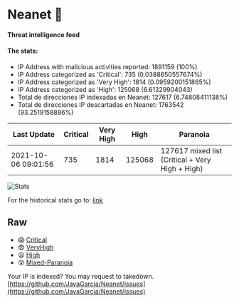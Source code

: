# Neanet :hocho:
#### Threat intelligence feed
#### The stats:

- IP Address with malicious activities reported: 1891159 (100%)
- IP Address categorized as 'Critical':  735 (0.0388650557674%)
- IP Address categorized as 'Very High':  1814 (0.0959200151865%)
- IP Address categorized as 'High':  125068 (6.61329904043)
- Total de direcciones IP indexadas en Neanet:  127617 (6.74808411138%)
- Total de direcciones IP descartadas en Neanet:  1763542 (93.2519158886%)

| Last Update | Critical | Very High | High | Paranoia |
| --- | --- | --- | --- | --- |
| 2021-10-06 09:01:56 | 735 | 1814 | 125068 | 127617 mixed list (Critical + Very High + High)|

![Stats](https://docs.google.com/spreadsheets/d/e/2PACX-1vSnaNMIXVabIpDJjufMlzH7poXnshF3mgd8Is1g9ytUEzVsP5my4Trn8f-xkoLLQ38xpL3HtmUexLo6/pubchart?oid=501124687&format=image)

For the historical stats go to: [link](/stats.csv)
## Raw
- :scream: [Critical](https://raw.githubusercontent.com/JavaGarcia/Neanet/master/blacklists/neanet_critical.txt)
- :fearful: [VeryHigh](https://raw.githubusercontent.com/JavaGarcia/Neanet/master/blacklists/neanet_veryHigh.txtt)
- :frowning: [High](https://raw.githubusercontent.com/JavaGarcia/Neanet/master/blacklists/neanet_high.txt)
- :dizzy_face: [Mixed-Paranoia](https://raw.githubusercontent.com/JavaGarcia/Neanet/master/blacklists/neanet_all.txt)


Your IP is indexed? You may request to takedown. [https://github.com/JavaGarcia/Neanet/issues](https://github.com/JavaGarcia/Neanet/issues)
















































































































































































































































































































































































































































































































































































































































































































































































































































































































































































































































































































































































































































































































































































































































































































































































































































































































































































































































































































































































































































































































































































































































































































































































































































































































































































































































































































































































































































































































































































































































































































































































































































































































































































































































































































































































































































































































































































































































































































































































































































































































































































































































































































































































































































































































































































































































































































































































































































































































































































































































































































































































































































































































































































































































































































































































































































































































































































































































































































































































































































































































































































































































































































































































































































































































































































































































































































































































































































































































































































































































































































































































































































































































































































































































































































































































































































































































































































































































































































































































































































































































































































































































































































































































































































































































































































































































































































































































































































































































































































































































































































































































































































































































































































































































































